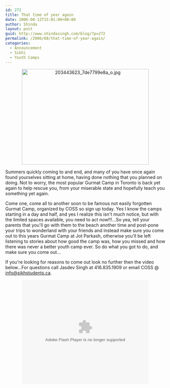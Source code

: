 ```yaml
---
id: 272
title: That time of year again
date: 2006-08-12T15:01:00+00:00
author: Shinda
layout: post
guid: http://www.shindasingh.com/blog/?p=272
permalink: /2006/08/that-time-of-year-again/
categories:
  - Announcement
  - Sikhi
  - Youth Camps
---
```

<p style="TEXT-ALIGN: center">
  <a href="http://www.shindasingh.com/blog/wp-content/uploads/2006/08/203443623_7de7799e8a_o.jpg"><img src="http://www.shindasingh.com/blog/wp-content/uploads/2006/08/203443623_7de7799e8a_o_tn.jpg" style="WIDTH: 400px; HEIGHT: 300px" title="203443623_7de7799e8a_o.jpg" height="300" width="400" alt="203443623_7de7799e8a_o.jpg" border="0" id="203443623_7de7799e8a_o.jpg" /></a>
</p>

Summers quickly coming to and end, and many of you have once again found yourselves sitting at home, having done nothing that you planned on doing. Not to worry, the most popular Gurmat Camp in Toronto is back yet again to help rescue you, from your miserable state and hopefully teach you something yet again.

Come one, come all to another soon to be famous not easily forgotten Gurmat Camp, organized by COSS so sign up today. Yes I know the camps starting in a day and half, and yes I realize this isn't much notice, but with the limited spaces available, you need to act now!!!...So yea, tell your parents that you'll go with them to the beach another time and post-pone your trips to wonderland with your friends and instead make sure you come out to this years Gurmat Camp at Jot Parkash, otherwise you'll be left listening to stories about how good the camp was, how you missed and how there was never a better youth camp ever. So do what you got to do, and make sure you come out...

If you're looking for reasons to come out look no further then the video below...For questions call Jasdev Singh at 416.835.1909 or email COSS @ <info@sikhstudents.ca>.

<p style="TEXT-ALIGN: center">
  <embed src="http://video.google.com/googleplayer.swf?docId=-9089370175411632101&hl=en-CA" style="WIDTH: 400px; HEIGHT: 326px" type="application/x-shockwave-flash" id="VideoPlayback" />
</p>